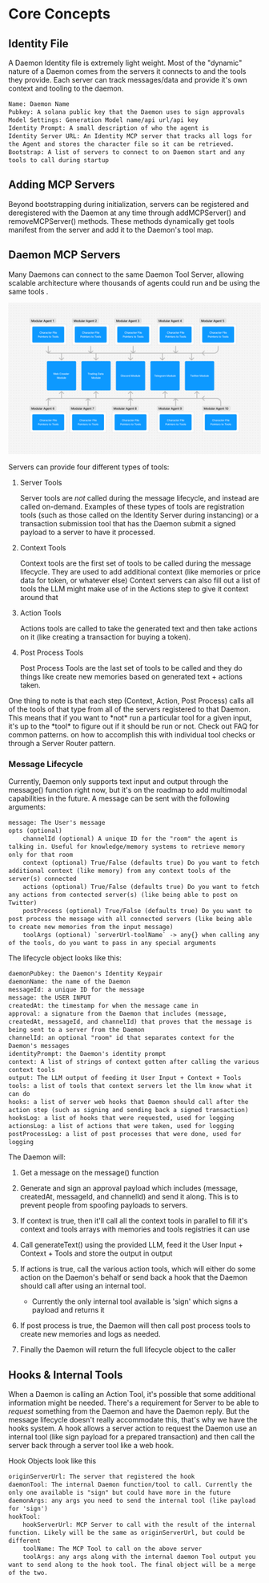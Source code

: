 # Core Concepts

## Identity File
A Daemon Identity file is extremely light weight. Most of the "dynamic" nature of a Daemon comes from the servers it connects to and the tools they provide. Each server can track messages/data and provide it's own context and tooling to the daemon. 

```
Name: Daemon Name
Pubkey: A solana public key that the Daemon uses to sign approvals
Model Settings: Generation Model name/api url/api key
Identity Prompt: A small description of who the agent is
Identity Server URL: An Identity MCP server that tracks all logs for the Agent and stores the character file so it can be retrieved.
Bootstrap: A list of servers to connect to on Daemon start and any tools to call during startup
```

## Adding MCP Servers
Beyond bootstrapping during initialization, servers can be registered and deregistered with the Daemon at any time through addMCPServer() and removeMCPServer() methods. These methods dynamically get tools manifest from the server and add it to the Daemon's tool map.

## Daemon MCP Servers

Many Daemons can connect to the same Daemon Tool Server, allowing scalable architecture where thousands of agents could run and be using the same tools . 

![modular](./img/modular.png)

Servers can provide four different types of tools:

1. Server Tools

    Server tools are *not* called during the message lifecycle, and instead are called on-demand. Examples of these types of tools are registration tools (such as those called on the Identity Server during instancing) or a transaction submission tool that has the Daemon submit a signed payload to a server to have it processed.

2. Context Tools   
    
    Context tools are the first set of tools to be called during the message lifecycle. 
    They are used to add additional context (like memories or price data for token, or whatever else)
    Context servers can also fill out a list of tools the LLM might make use of in the Actions step to give it context around that

3. Action Tools
    
    Actions tools are called to take the generated text and then take actions on it (like creating a transaction for buying a token).

4. Post Process Tools
    
    Post Process Tools are the last set of tools to be called and they do things like create new memories based on generated text + actions taken.

<div class="callout">
    One thing to note is that each step (Context, Action, Post Process) calls all of the tools of that type from all of the servers registered to that Daemon.
    This means that if you want to *not* run a particular tool for a given input, it's up to the *tool* to figure out if it should be run or not. Check out FAQ for common patterns. 
    on how to accomplish this with individual tool checks or through a Server Router pattern.
</div>

### Message Lifecycle
Currently, Daemon only supports text input and output through the message() function right now, but it's on the roadmap to add multimodal capabilities in the future. 
A message can be sent with the following arguments:

```
message: The User's message
opts (optional) 
    channelId (optional) A unique ID for the "room" the agent is talking in. Useful for knowledge/memory systems to retrieve memory only for that room
    context (optional) True/False (defaults true) Do you want to fetch additional context (like memory) from any context tools of the server(s) connected
    actions (optional) True/False (defaults true) Do you want to fetch any actions from contected server(s) (like being able to post on Twitter)
    postProcess (optional) True/False (defaults true) Do you want to post process the message with all connected servers (like being able to create new memories from the input message)
    toolArgs (optional) `serverUrl-toolName` -> any{} when calling any of the tools, do you want to pass in any special arguments
```

The lifecycle object looks like this:

```
daemonPubkey: the Daemon's Identity Keypair
daemonName: the name of the Daemon
messageId: a unique ID for the message
message: the USER INPUT
createdAt: the timestamp for when the message came in
approval: a signature from the Daemon that includes (message, createdAt, messageId, and channelId) that proves that the message is being sent to a server from the Daemon
channelId: an optional "room" id that separates context for the Daemon's messages
identityPrompt: the Daemon's identity prompt
context: A list of strings of context gotten after calling the various context tools
output: The LLM output of feeding it User Input + Context + Tools
tools: a list of tools that context servers let the llm know what it can do
hooks: a list of server web hooks that Daemon should call after the action step (such as signing and sending back a signed transaction)
hooksLog: a list of hooks that were requested, used for logging
actionsLog: a list of actions that were taken, used for logging
postProcessLog: a list of post processes that were done, used for logging 
```

The Daemon will:

1. Get a message on the message() function

2. Generate and sign an approval payload which includes (message, createdAt, messageId, and channelId) and send it along. This is to prevent people from spoofing payloads to servers.

3. If context is true, then it'll call all the context tools in parallel to fill it's context and tools arrays with memories and tools registries it can use

4. Call generateText() using the provided LLM, feed it the User Input + Context + Tools and store the output in output

5. If actions is true, call the various action tools, which will either do some action on the Daemon's behalf or send back a hook that the Daemon should call after using an internal tool.
    - Currently the only internal tool available is 'sign' which signs a payload and returns it

6. If post process is true, the Daemon will then call post process tools to create new memories and logs as needed.

7. Finally the Daemon will return the full lifecycle object to the caller

## Hooks & Internal Tools

When a Daemon is calling an Action Tool, it's possible that some additional information might be needed. There's a requirement for Server to be able to *request* something from the Daemon and have the Daemon reply. But the message lifecycle doesn't really accommodate this, that's why we have the hooks system. A hook allows a server action to request the Daemon use an internal tool (like sign payload for a prepared transaction) and then call the server back through a server tool like a web hook.

Hook Objects look like this

```
originServerUrl: The server that registered the hook
daemonTool: The internal Daemon function/tool to call. Currently the only one available is "sign" but could have more in the future
daemonArgs: any args you need to send the internal tool (like payload for 'sign')
hookTool:
    hookServerUrl: MCP Server to call with the result of the internal function. Likely will be the same as originServerUrl, but could be different
    toolName: The MCP Tool to call on the above server
    toolArgs: any args along with the internal daemon Tool output you want to send along to the hook tool. The final object will be a merge of the two.
```